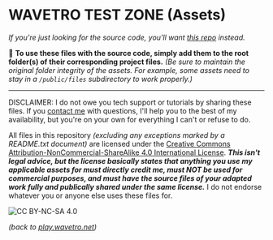 # WAVETRO TEST ZONE (Assets)

*If you're just looking for the source code, you'll want [this repo](https://github.com/wavetro/testzone) instead.*

📁 **To use these files with the source code, simply add them to the root folder(s) of their corresponding project files.** *(Be sure to maintain the original folder integrity of the assets. For example, some assets need to stay in a `/public/files` subdirectory to work properly.)*

---------------------------------------------------------------------------

DISCLAIMER: I do not owe you tech support or tutorials by sharing these files. If you [contact me](https://wavetro.net/contact) with questions, I'll help you to the best of my availability, but you're on your own for everything I can't or refuse to do.

All files in this repository *(excluding any exceptions marked by a README.txt document)* are licensed under the [Creative Commons Attribution-NonCommercial-ShareAlike 4.0 International License](https://creativecommons.org/licenses/by-nc-sa/4.0/). ***This isn't legal advice, but the license basically states that anything you use my applicable assets for must directly credit me, must NOT be used for commercial purposes, and must have the source files of your adapted work fully and publically shared under the same license.*** I do not endorse whatever you or anyone else uses these files for.

![CC BY-NC-SA 4.0](https://licensebuttons.net/l/by-nc-sa/4.0/88x31.png)

*(back to [play.wavetro.net](https://play.wavetro.net/))*
